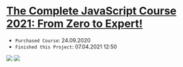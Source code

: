 # [The Complete JavaScript Course 2021: From Zero to Expert!](https://www.udemy.com/course/the-complete-javascript-course/)
* `Purchased Course`: 24.09.2020
* `Finished this Project`: 07.04.2021 12:50

<img src="https://github.com/AJuskys/The_Complete_JavaScript_Course-Projects/blob/master/%232%20-%20Pop-up%20Window/Capture01.png" />
<img src="https://github.com/AJuskys/The_Complete_JavaScript_Course-Projects/blob/master/%232%20-%20Pop-up%20Window/Capture02.png" />
